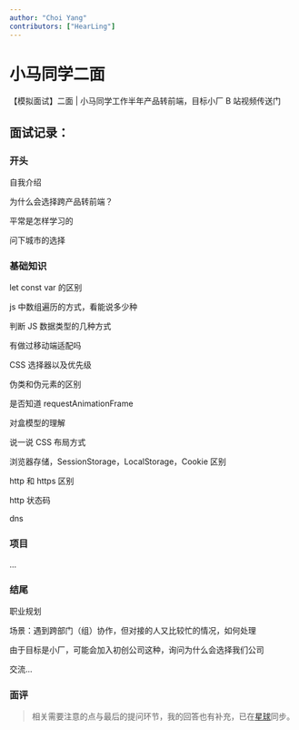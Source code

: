 ```yaml
---
author: "Choi Yang"
contributors: ["HearLing"]
---
```


# 小马同学二面

<VideoLink bvId="BV1ZY411k7Vn">【模拟面试】二面 | 小马同学工作半年产品转前端，目标小厂 B 站视频传送门</VideoLink>

## 面试记录：

### 开头

自我介绍

为什么会选择跨产品转前端？

平常是怎样学习的

问下城市的选择

### 基础知识

let const var 的区别

js 中数组遍历的方式，看能说多少种

判断 JS 数据类型的几种方式

有做过移动端适配吗

CSS 选择器以及优先级

伪类和伪元素的区别

是否知道 requestAnimationFrame

对盒模型的理解

说一说 CSS 布局方式

浏览器存储，SessionStorage，LocalStorage，Cookie 区别

http 和 https 区别

http 状态码

dns

### 项目

...

### 结尾

职业规划

场景：遇到跨部门（组）协作，但对接的人又比较忙的情况，如何处理

由于目标是小厂，可能会加入初创公司这种，询问为什么会选择我们公司

交流...

### 面评

> 相关需要注意的点与最后的提问环节，我的回答也有补充，已在[星球](/zsxq)同步。
